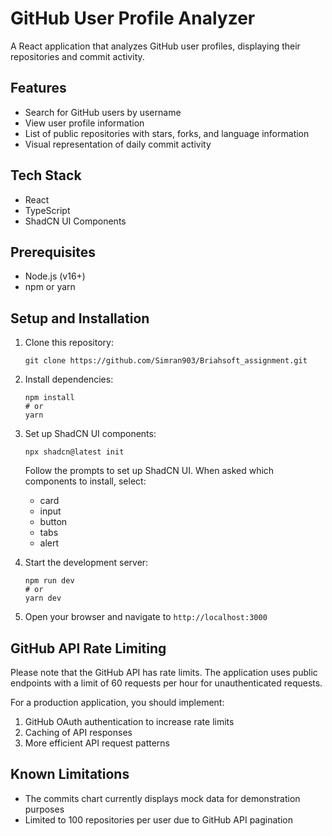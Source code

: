 # GitHub User Profile Analyzer

A React application that analyzes GitHub user profiles, displaying their repositories and commit activity.

## Features

- Search for GitHub users by username
- View user profile information
- List of public repositories with stars, forks, and language information
- Visual representation of daily commit activity

## Tech Stack

- React
- TypeScript
- ShadCN UI Components

## Prerequisites

- Node.js (v16+)
- npm or yarn

## Setup and Installation

1. Clone this repository:
   ```
   git clone https://github.com/Simran903/Briahsoft_assignment.git
   ```

2. Install dependencies:
   ```
   npm install
   # or
   yarn
   ```

3. Set up ShadCN UI components:
   ```
   npx shadcn@latest init
   ```
   
   Follow the prompts to set up ShadCN UI. When asked which components to install, select:
   - card
   - input
   - button
   - tabs
   - alert

4. Start the development server:
   ```
   npm run dev
   # or
   yarn dev
   ```

5. Open your browser and navigate to `http://localhost:3000`


## GitHub API Rate Limiting

Please note that the GitHub API has rate limits. The application uses public endpoints with a limit of 60 requests per hour for unauthenticated requests. 

For a production application, you should implement:
1. GitHub OAuth authentication to increase rate limits
2. Caching of API responses
3. More efficient API request patterns

## Known Limitations

- The commits chart currently displays mock data for demonstration purposes
- Limited to 100 repositories per user due to GitHub API pagination
